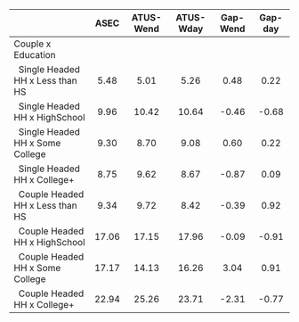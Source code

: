 
|                      |         ASEC |    ATUS-Wend |    ATUS-Wday |     Gap-Wend |      Gap-day |
| -------------------- | :----------: | :----------: | :----------: | :----------: | :----------: |
| Couple x Education   |              |              |              |              |              |
| &nbsp;&nbsp;Single Headed HH x Less than HS |         5.48 |         5.01 |         5.26 |         0.48 |         0.22 |
| &nbsp;&nbsp;Single Headed HH x HighSchool |         9.96 |        10.42 |        10.64 |        -0.46 |        -0.68 |
| &nbsp;&nbsp;Single Headed HH x Some College |         9.30 |         8.70 |         9.08 |         0.60 |         0.22 |
| &nbsp;&nbsp;Single Headed HH x College+ |         8.75 |         9.62 |         8.67 |        -0.87 |         0.09 |
| &nbsp;&nbsp;Couple Headed HH x Less than HS |         9.34 |         9.72 |         8.42 |        -0.39 |         0.92 |
| &nbsp;&nbsp;Couple Headed HH x HighSchool |        17.06 |        17.15 |        17.96 |        -0.09 |        -0.91 |
| &nbsp;&nbsp;Couple Headed HH x Some College |        17.17 |        14.13 |        16.26 |         3.04 |         0.91 |
| &nbsp;&nbsp;Couple Headed HH x College+ |        22.94 |        25.26 |        23.71 |        -2.31 |        -0.77 |

